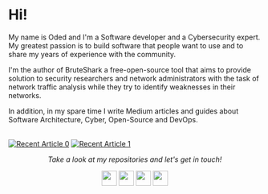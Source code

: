 # Hi!
My name is Oded and I'm a Software developer and a Cybersecurity expert. 
My greatest passion is to build software that people want to use and to share my years of experience with the community. 

I'm the author of BruteShark a free-open-source tool that aims to provide solution to security researchers and network administrators with the task of network traffic analysis while they try to identify weaknesses in their networks.

In addition, in my spare time I write Medium articles and guides about Software Architecture, Cyber, Open-Source and DevOps.

<br>
    <a target="_blank" href="https://github-readme-medium-recent-article.vercel.app/medium/@contact.oded.shimon/0"><img src="https://github-readme-medium-recent-article.vercel.app/medium/@contact.oded.shimon/0" alt="Recent Article 0"></a>
    <a target="_blank" href="https://github-readme-medium-recent-article.vercel.app/medium/@contact.oded.shimon/1"><img src="https://github-readme-medium-recent-article.vercel.app/medium/@contact.oded.shimon/1" alt="Recent Article 1"></a>
</br>


<p align="center">
  <i>Take a look at my repositories and let's get in touch!</i>
</p>

<p align="center">
	<a href= "https://www.linkedin.com/in/oded-shimon-6ba6721a8/"><img width="30px" src="https://cdn.jsdelivr.net/npm/simple-icons@3/icons/linkedin.svg"/></a>
	<a href= "https://twitter.com/OdedShimon"><img width="30px" src="https://cdn.jsdelivr.net/npm/simple-icons@3/icons/twitter.svg"/></a>
	<a href= "https://www.buymeacoffee.com/OdedShimon"><img width="30px" src="https://cdn.jsdelivr.net/npm/simple-icons@3/icons/buymeacoffee.svg"/></a>
	<a href= "https://medium.com/@contact.oded.shimon"><img width="30px" src="https://cdn.jsdelivr.net/npm/simple-icons@3/icons/medium.svg"/></a>
</p>
